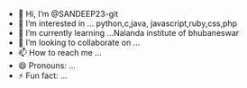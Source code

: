 - 👋 Hi, I’m @SANDEEP23-git
- 👀 I’m interested in ... python,c,java, javascript,ruby,css,php
- 🌱 I’m currently learning ...Nalanda institute of bhubaneswar 
- 💞️ I’m looking to collaborate on ...
- 📫 How to reach me ...
- 😄 Pronouns: ...
- ⚡ Fun fact: ...

<!---
SANDEEP23-git/SANDEEP23-git is a ✨ special ✨ repository because its `README.md` (this file) appears on your GitHub profile.
You can click the Preview link to take a look at your changes.
--->
